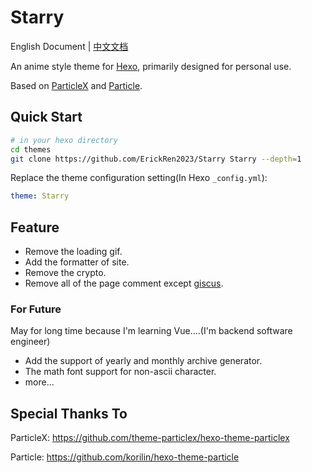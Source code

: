 # Starry

English Document | [中文文档](readme-zh.md)

An anime style theme for [Hexo](https://hexo.io/), primarily designed for personal use.

Based on [ParticleX](https://github.com/theme-particlex/hexo-theme-particlex) and [Particle](https://github.com/korilin/hexo-theme-particle).

## Quick Start

```bash
# in your hexo directory
cd themes
git clone https://github.com/ErickRen2023/Starry Starry --depth=1
```

Replace the theme configuration setting(In Hexo `_config.yml`):

```yaml
theme: Starry
```

## Feature

- Remove the loading gif.
- Add the formatter of site.
- Remove the crypto.
- Remove all of the page comment except [giscus](https://github.com/giscus/giscus).

### For Future

May for long time because I'm learning Vue....(I'm backend software engineer)

- Add the support of yearly and monthly archive generator.
- The math font support for non-ascii character.
- more...

## Special  Thanks  To

ParticleX: https://github.com/theme-particlex/hexo-theme-particlex

Particle: https://github.com/korilin/hexo-theme-particle

